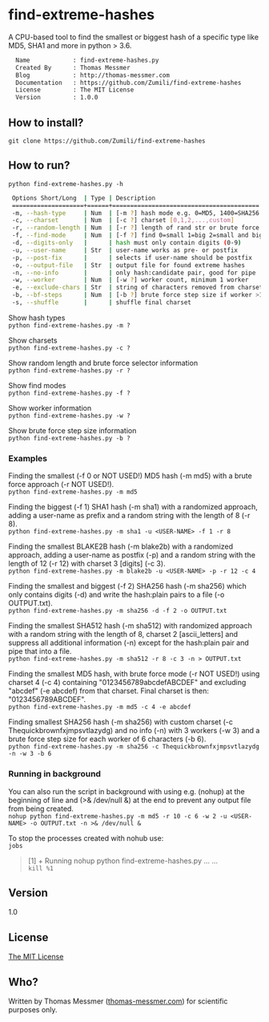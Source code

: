 # find-extreme-hashes
A CPU-based tool to find the smallest or biggest hash of a specific type like MD5, SHA1 and more in python > 3.6.
```bash
  Name            : find-extreme-hashes.py
  Created By      : Thomas Messmer
  Blog            : http://thomas-messmer.com
  Documentation   : https://github.com/Zumili/find-extreme-hashes
  License         : The MIT License
  Version         : 1.0.0
```

## How to install?

`git clone https://github.com/Zumili/find-extreme-hashes`

## How to run?

`python find-extreme-hashes.py -h`

```bash
 Options Short/Long  | Type | Description
 ====================+======+=========================================  
 -m, --hash-type     | Num  | [-m ?] hash mode e.g. 0=MD5, 1400=SHA256  
 -c, --charset       | Num  | [-c ?] charset [0,1,2,...,custom]  
 -r, --random-length | Num  | [-r ?] length of rand str or brute force  
 -f, --find-mode     | Num  | [-f ?] find 0=small 1=big 2=small and big  
 -d, --digits-only   |      | hash must only contain digits (0-9)  
 -u, --user-name     | Str  | user-name works as pre- or postfix  
 -p, --post-fix      |      | selects if user-name should be postfix  
 -o, --output-file   | Str  | output file for found extreme hashes  
 -n, --no-info       |      | only hash:candidate pair, good for pipe  
 -w, --worker        | Num  | [-w ?] worker count, minimum 1 worker  
 -e, --exclude-chars | Str  | string of characters removed from charset  
 -b, --bf-steps      | Num  | [-b ?] brute force step size if worker >1  
 -s, --shuffle       |      | shuffle final charset  
```


Show hash types  
`python find-extreme-hashes.py -m ?`

Show charsets  
`python find-extreme-hashes.py -c ?`

Show random length and brute force selector information  
`python find-extreme-hashes.py -r ?`

Show find modes  
`python find-extreme-hashes.py -f ?`

Show worker information  
`python find-extreme-hashes.py -w ?`

Show brute force step size information  
`python find-extreme-hashes.py -b ?`

### Examples

Finding the smallest (-f 0 or NOT USED!) MD5 hash (-m md5) with a brute force approach (-r NOT USED!).  
`python find-extreme-hashes.py -m md5`

Finding the biggest (-f 1) SHA1 hash (-m sha1) with a randomized approach, adding a user-name as prefix and a random string with the length of 8 (-r 8).  
`python find-extreme-hashes.py -m sha1 -u <USER-NAME> -f 1 -r 8`

Finding the smallest BLAKE2B hash (-m blake2b) with a randomized approach, adding a user-name as postfix (-p) and a random string with the length of 12 (-r 12) with charset 3 [digits] (-c 3).  
`python find-extreme-hashes.py -m blake2b -u <USER-NAME> -p -r 12 -c 4`

Finding the smallest and biggest (-f 2) SHA256 hash (-m sha256) which only contains digits (-d) and write the hash:plain pairs to a file (-o OUTPUT.txt).  
`python find-extreme-hashes.py -m sha256 -d -f 2 -o OUTPUT.txt`

Finding the smallest SHA512 hash (-m sha512) with randomized approach with a random string with the length of 8, charset 2 [ascii_letters] and suppress all additional information (-n) except for the hash:plain pair and pipe that into a file.  
`python find-extreme-hashes.py -m sha512 -r 8 -c 3 -n > OUTPUT.txt`

Finding the smallest MD5 hash, with brute force mode (-r NOT USED!) using charset 4 (-c 4) containing "0123456789abcdefABCDEF" and excluding "abcdef" (-e abcdef) from that charset. Final charset is then: "0123456789ABCDEF".  
`python find-extreme-hashes.py -m md5 -c 4 -e abcdef`

Finding smallest SHA256 hash (-m sha256) with custom charset (-c Thequickbrownfxjmpsvtlazydg) and no info (-n) with 3 workers (-w 3) and a brute force step size for each worker of 6 characters (-b 6).  
`python find-extreme-hashes.py -m sha256 -c Thequickbrownfxjmpsvtlazydg -n -w 3 -b 6`

### Running in background

You can also run the script in background with using e.g. (nohup) at the beginning of line and (>& /dev/null &) at the end to prevent any output file from being created.  
`nohup python find-extreme-hashes.py -m md5 -r 10 -c 6 -w 2 -u <USER-NAME> -o OUTPUT.txt -n >& /dev/null &`

To stop the processes created with nohub use:  
`jobs`  
>[1] + Running nohup python find-extreme-hashes.py ... <options> ...  
`kill %1`  

## Version
1.0

## License
[The MIT License](https://opensource.org/licenses/MIT)

## Who?
Written by Thomas Messmer ([thomas-messmer.com](http://thomas-messmer.com)) for scientific purposes only.
